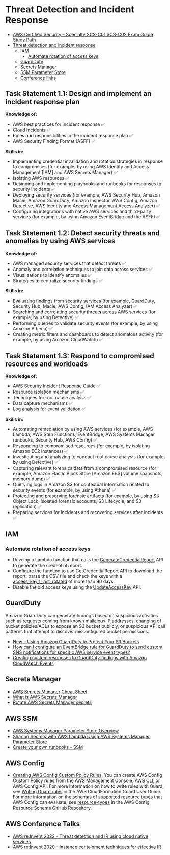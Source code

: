# Threat Detection and Incident Response

- [AWS Certified Security – Specialty SCS-C01 SCS-C02 Exam Guide Study Path](https://tutorialsdojo.com/aws-certified-security-specialty-exam-guide-study-path-scs-c01-scs-c02/)
- [Threat detection and incident response](#threat-detection-and-incident-response)
  - [IAM](#iam)
    - [Automate rotation of access keys](#automate-rotation-of-access-keys)
  - [GuardDuty](#guardduty)
  - [Secrets Manager](#secrets-manager)
  - [SSM Parameter Store](#ssm-parameter-store)
  - [Conference links](#aws-conference-talks)

## Task Statement 1.1: Design and implement an incident response plan

**Knowledge of:**

- AWS best practices for incident response :white_check_mark:
- Cloud incidents :white_check_mark:
- Roles and responsibilities in the incident response plan :white_check_mark:
- AWS Security Finding Format (ASFF) :white_check_mark:

**Skills in:**

- Implementing credential invalidation and rotation strategies in response to compromises (for example, by using AWS Identity and Access Management [IAM] and AWS Secrets Manager) :white_check_mark:
- Isolating AWS resources :white_check_mark:
- Designing and implementing playbooks and runbooks for responses to security incidents :white_check_mark:
- Deploying security services (for example, AWS Security Hub, Amazon Macie, Amazon GuardDuty, Amazon Inspector, AWS Config, Amazon Detective, AWS Identity and Access Management Access Analyzer) :white_check_mark:
- Configuring integrations with native AWS services and third-party services (for example, by using Amazon EventBridge and the ASFF) :white_check_mark:

## Task Statement 1.2: Detect security threats and anomalies by using AWS services

**Knowledge of:**

- AWS managed security services that detect threats :white_check_mark:
- Anomaly and correlation techniques to join data across services :white_check_mark:
- Visualizations to identify anomalies :white_check_mark:
- Strategies to centralize security findings :white_check_mark:

**Skills in:**

- Evaluating findings from security services (for example, GuardDuty, Security Hub, Macie, AWS Config, IAM Access Analyzer) :white_check_mark:
- Searching and correlating security threats across AWS services (for example, by using Detective) :white_check_mark:
- Performing queries to validate security events (for example, by using Amazon Athena) :white_check_mark:
- Creating metric filters and dashboards to detect anomalous activity (for example, by using Amazon CloudWatch) :white_check_mark:

## Task Statement 1.3: Respond to compromised resources and workloads

**Knowledge of:**

- AWS Security Incident Response Guide :white_check_mark:
- Resource isolation mechanisms :white_check_mark:
- Techniques for root cause analysis :white_check_mark:
- Data capture mechanisms :white_check_mark:
- Log analysis for event validation :white_check_mark:

**Skills in:**

- Automating remediation by using AWS services (for example, AWS Lambda, AWS Step Functions, EventBridge, AWS Systems Manager runbooks, Security Hub, AWS Config) :white_check_mark:
- Responding to compromised resources (for example, by isolating Amazon EC2 instances) :white_check_mark:
- Investigating and analyzing to conduct root cause analysis (for example, by using Detective) :white_check_mark:
- Capturing relevant forensics data from a compromised resource (for example, Amazon Elastic Block Store [Amazon EBS] volume snapshots, memory dump) :white_check_mark:
- Querying logs in Amazon S3 for contextual information related to security events (for example, by using Athena) :white_check_mark:
- Protecting and preserving forensic artifacts (for example, by using S3 Object Lock, isolated forensic accounts, S3 Lifecycle, and S3 replication) :white_check_mark:
- Preparing services for incidents and recovering services after incidents :white_check_mark:

## IAM

### Automate rotation of access keys

- Develop a Lambda function that calls the [GenerateCredentialReport](https://docs.aws.amazon.com/IAM/latest/APIReference/API_GenerateCredentialReport.html) API to generate the credential report.
- Configure the function to use GetCredentialReport API to download the report, parse the CSV file and check the keys with a [access_key_1_last_rotated](https://docs.aws.amazon.com/config/latest/developerguide/access-keys-rotated.html) of more than 90 days.
- Disable the old access keys using the [UpdateAccessKey](https://docs.aws.amazon.com/IAM/latest/APIReference/API_UpdateAccessKey.html) API.

## GuardDuty

Amazon GuardDuty can generate findings based on suspicious activities such as requests coming from known malicious IP addresses, changing of bucket policies/ACLs to expose an S3 bucket publicly, or suspicious API call patterns that attempt to discover misconfigured bucket permissions.

- [New – Using Amazon GuardDuty to Protect Your S3 Buckets](https://aws.amazon.com/blogs/aws/new-using-amazon-guardduty-to-protect-your-s3-buckets/)
- [How can I configure an EventBridge rule for GuardDuty to send custom SNS notifications for specific AWS service event types?](https://repost.aws/knowledge-center/guardduty-eventbridge-sns-rule)
- [Creating custom responses to GuardDuty findings with Amazon CloudWatch Events](https://docs.aws.amazon.com/guardduty/latest/ug/guardduty_findings_cloudwatch.html)

## Secrets Manager

- [AWS Secrets Manager Cheat Sheet](https://tutorialsdojo.com/aws-secrets-manager/)
- [What is AWS Secrets Manager](https://docs.aws.amazon.com/secretsmanager/latest/userguide/intro.html)
- [Rotate AWS Secrets Manager secrets](https://docs.aws.amazon.com/secretsmanager/latest/userguide/rotating-secrets.html)

## AWS SSM

- [AWS Systems Manager Parameter Store Overview](https://docs.aws.amazon.com/systems-manager/latest/userguide/systems-manager-parameter-store.html)
- [Sharing Secrets with AWS Lambda Using AWS Systems Manager Parameter Store](https://aws.amazon.com/blogs/compute/sharing-secrets-with-aws-lambda-using-aws-systems-manager-parameter-store/)
- [Create your own runbooks - SSM](https://docs.aws.amazon.com/systems-manager/latest/userguide/automation-documents.html)

## AWS Config

- [Creating AWS Config Custom Policy Rules](https://docs.aws.amazon.com/config/latest/developerguide/evaluate-config_develop-rules_cfn-guard.html). You can create AWS Config Custom Policy rules from the AWS Management Console, AWS CLI, or AWS Config API. For more information on how to write rules with Guard, see [Writing Guard rules](https://docs.aws.amazon.com/cfn-guard/latest/ug/writing-rules.html) in the AWS CloudFormation Guard User Guide. For more information on the schemas of supported resource types that AWS Config can evaluate, see [resource-types](https://github.com/awslabs/aws-config-resource-schema/tree/master/config/properties/resource-types) in the AWS Config Resource Schema GitHub Repository.

## AWS Conference Talks

- [AWS re:Invent 2022 - Threat detection and IR using cloud native services](https://youtu.be/lx4igENUPVg?si=Xwi2t63C4SRAw5jc)
- [AWS re:Invent 2020 - Instance containment techniques for effective IR](https://youtu.be/pPCuCYrhIyI?si=q9JrT1XO0HNUImjw)
